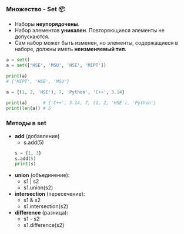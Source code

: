 ### Множество - Set :package:

* Наборы __неупорядочены__.
* Набор элементов __уникален__. Повторяющиеся элементы не допускаются.
* Сам набор может быть изменен, но элементы, содержащиеся в наборе, должны иметь __неизменяемый тип__.

```python
a = set()
a = set(['HSE', 'MSU', 'HSE', 'MIPT'])

print(a)
# {'MIPT', 'HSE', 'MSU'}
```

```python
a = {(1, 2, 'HSE'), 7, 'Python', 'C++', 3.14}

print(a)      # {'C++', 3.14, 7, (1, 2, 'HSE'), 'Python'}
print(len(a)) # 5
```
### __Методы__ в set

 * __add__ (добавление)
     * s.add(5)
     ```python
    s = {1, 3}
    s.add(5)
    print(s)
     ```
 * __union__ (объединение):
     * s1 | s2
     * s1.union(s2)
 * __intersection__ (пересечение):
     * s1 & s2
     * s1.intersection(s2)
  * __difference__ (разница):
     * s1 - s2
     * s1.difference(s2)
